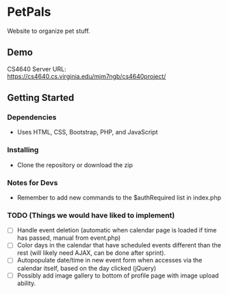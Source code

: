 # PetPals

Website to organize pet stuff.

## Demo

CS4640 Server URL: https://cs4640.cs.virginia.edu/mjm7ngb/cs4640project/<br>


## Getting Started

### Dependencies

* Uses HTML, CSS, Bootstrap, PHP, and JavaScript


### Installing

* Clone the repository or download the zip

### Notes for Devs
* Remember to add new commands to the $authRequired list in index.php

### TODO (Things we would have liked to implement)
- [ ] Handle event deletion (automatic when calendar page is loaded if time has passed, manual from event.php)
- [ ] Color days in the calendar that have scheduled events different than the rest (will likely need AJAX, can be done after sprint).
- [ ] Autopopulate date/time in new event form when accesses via the calendar itself, based on the day clicked (jQuery)
- [ ] Possibly add image gallery to bottom of profile page with image upload ability.
